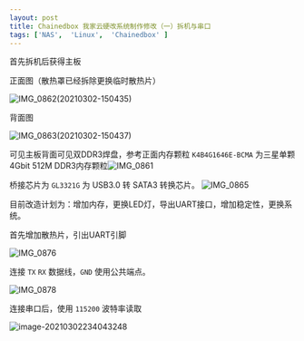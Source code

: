 ```yaml
---
layout: post
title: Chainedbox 我家云硬改系统制作修改（一）拆机与串口
tags: ['NAS',  'Linux',  'Chainedbox' ]
---
```

首先拆机后获得主板

正面图（散热罩已经拆除更换临时散热片）

![IMG_0862(20210302-150435)](/assets/post/2021-03-02-20210302/IMG_0862(20210302-150435).JPG)

背面图

![IMG_0863(20210302-150437)](/assets/post/2021-03-02-20210302/IMG_0863(20210302-150437).JPG)

可见主板背面可见双DDR3焊盘，参考正面内存颗粒 `K4B4G1646E-BCMA`  为三星单颗4Gbit 512M DDR3内存颗粒![IMG_0861](/assets/post/2021-03-02-20210302/IMG_0861.JPG)

桥接芯片为 `GL3321G` 为 USB3.0 转 SATA3 转换芯片。
![IMG_0865](/assets/post/2021-03-02-20210302/IMG_0865.JPG)

目前改造计划为：增加内存，更换LED灯，导出UART接口，增加稳定性，更换系统。

首先增加散热片，引出UART引脚

![IMG_0876](/assets/post/2021-03-02-20210302/IMG_0876.JPG)

连接 `TX` `RX` 数据线，`GND` 使用公共端点。

![IMG_0878](/assets/post/2021-03-02-20210302/IMG_0878.JPG)

连接串口后，使用 `115200` 波特率读取

![image-20210302234043248](/assets/post/2021-03-02-20210302/image-20210302234043248.png)

